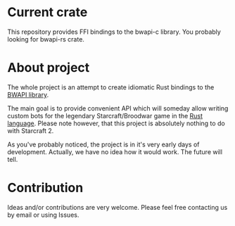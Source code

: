 # Current crate

This repository provides FFI bindings to the bwapi-c library. You probably looking for bwapi-rs crate.

# About project

The whole project is an attempt to create idiomatic Rust bindings to the [BWAPI library](http://bwapi.github.io/).

The main goal is to provide convenient API which will someday allow writing custom bots for the legendary Starcraft/Broodwar game in the [Rust language](https://www.rust-lang.org/). Please note however, that this project is absolutely nothing to do with Starcraft 2.

As you've probably noticed, the project is in it's very early days of development. Actually, we have no idea how it would work. The future will tell.

# Contribution

Ideas and/or contributions are very welcome. Please feel free contacting us by email or using Issues.
